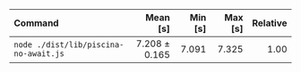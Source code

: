 | Command | Mean [s] | Min [s] | Max [s] | Relative |
|:---|---:|---:|---:|---:|
| `node ./dist/lib/piscina-no-await.js` | 7.208 ± 0.165 | 7.091 | 7.325 | 1.00 |
